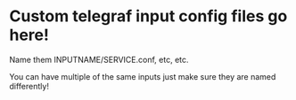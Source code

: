 # Custom telegraf input config files go here!

Name them INPUTNAME/SERVICE.conf, etc, etc.

You can have multiple of the same inputs just make sure they are named differently!